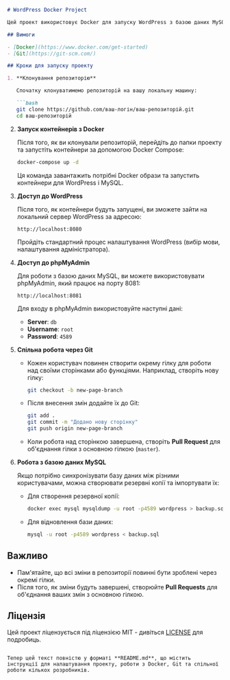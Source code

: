 ````markdown
# WordPress Docker Project

Цей проект використовує Docker для запуску WordPress з базою даних MySQL. Це дозволяє швидко налаштувати середовище для локальної розробки з використанням Docker, а також працювати спільно з іншими через Git.

## Вимоги

- [Docker](https://www.docker.com/get-started)
- [Git](https://git-scm.com/)

## Кроки для запуску проекту

1. **Клонування репозиторію**

   Спочатку клонуватимемо репозиторій на вашу локальну машину:

   ```bash
   git clone https://github.com/ваш-логін/ваш-репозиторій.git
   cd ваш-репозиторій
````

2. **Запуск контейнерів з Docker**

   Після того, як ви клонували репозиторій, перейдіть до папки проекту та запустіть контейнери за допомогою Docker Compose:

   ```bash
   docker-compose up -d
   ```

   Ця команда завантажить потрібні Docker образи та запустить контейнери для WordPress і MySQL.

3. **Доступ до WordPress**

   Після того, як контейнери будуть запущені, ви зможете зайти на локальний сервер WordPress за адресою:

   ```
   http://localhost:8080
   ```

   Пройдіть стандартний процес налаштування WordPress (вибір мови, налаштування адміністратора).

4. **Доступ до phpMyAdmin**

   Для роботи з базою даних MySQL, ви можете використовувати phpMyAdmin, який працює на порту 8081:

   ```
   http://localhost:8081
   ```

   Для входу в phpMyAdmin використовуйте наступні дані:

   * **Server**: `db`
   * **Username**: `root`
   * **Password**: `4589`

5. **Спільна робота через Git**

   * Кожен користувач повинен створити окрему гілку для роботи над своїми сторінками або функціями. Наприклад, створіть нову гілку:

     ```bash
     git checkout -b new-page-branch
     ```

   * Після внесення змін додайте їх до Git:

     ```bash
     git add .
     git commit -m "Додано нову сторінку"
     git push origin new-page-branch
     ```

   * Коли робота над сторінкою завершена, створіть **Pull Request** для об'єднання гілки з основною гілкою (`master`).

6. **Робота з базою даних MySQL**

   Якщо потрібно синхронізувати базу даних між різними користувачами, можна створювати резервні копії та імпортувати їх:

   * Для створення резервної копії:

     ```bash
     docker exec mysql mysqldump -u root -p4589 wordpress > backup.sql
     ```

   * Для відновлення бази даних:

     ```bash
     mysql -u root -p4589 wordpress < backup.sql
     ```

## Важливо

* Пам'ятайте, що всі зміни в репозиторії повинні бути зроблені через окремі гілки.
* Після того, як зміни будуть завершені, створюйте **Pull Requests** для об'єднання ваших змін з основною гілкою.

## Ліцензія

Цей проект ліцензується під ліцензією MIT - дивіться [LICENSE](LICENSE) для подробиць.

```

Тепер цей текст повністю у форматі **README.md**, що містить інструкції для налаштування проекту, роботи з Docker, Git та спільної роботи кількох розробників.
```
